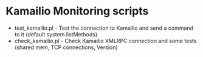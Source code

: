 Kamailio Monitoring scripts
===========================

* test_kamailio.pl - Test the connection to Kamailio and send a command to it (default system.listMethods)
* check_kamailio.pl - Check Kamailio XMLRPC connection and some tests (shared mem, TCP connections, Version)

